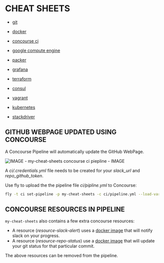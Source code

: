 
# CHEAT SHEETS

* [git](https://github.com/JeffDeCola/my-cheat-sheets/tree/master/git-cheat-sheet)

* [docker](https://github.com/JeffDeCola/my-cheat-sheets/tree/master/docker-cheat-sheet)

* [concourse ci](https://github.com/JeffDeCola/my-cheat-sheets/tree/master/concourse-ci-cheat-sheet)

* [google compute engine](https://github.com/JeffDeCola/my-cheat-sheets/tree/master/google-compute-engine-cheat-sheet)

* [packer](https://github.com/JeffDeCola/my-cheat-sheets/tree/master/packer-cheat-sheet)

* [grafana](https://github.com/JeffDeCola/my-cheat-sheets/tree/master/grafana-cheat-sheet)

* [terraform](https://github.com/JeffDeCola/my-cheat-sheets/tree/master/terraform-cheat-sheet)

* [consul](https://github.com/JeffDeCola/my-cheat-sheets/tree/master/consul-cheat-sheet)

* [vagrant](https://github.com/JeffDeCola/my-cheat-sheets/tree/master/vagrant-cheat-sheet)

* [kubernetes](https://github.com/JeffDeCola/my-cheat-sheets/tree/master/kubernetes-cheat-sheet)

* [stackdriver](https://github.com/JeffDeCola/my-cheat-sheets/tree/master/stackdriver-cheat-sheet)

## GITHUB WEBPAGE UPDATED USING CONCOURSE

A Concourse Pipeline will automatically update the GitHub WebPage.

![IMAGE - my-cheat-sheets concourse ci piepline - IMAGE](pics/my-cheat-sheets-pipeline.jpg)

A _ci/.credentials.yml_ file needs to be created for your _slack_url_ and _repo_github_token_.

Use fly to upload the the pipeline file _ci/pipline.yml_ to Concourse:

```bash
fly -t ci set-pipeline -p my-cheat-sheets -c ci/pipeline.yml --load-vars-from ci/.credentials.yml
```

## CONCOURSE RESOURCES IN PIPELINE

`my-cheat-sheets` also contains a few extra concourse resources:

* A resource (_resource-slack-alert_) uses a [docker image](https://hub.docker.com/r/cfcommunity/slack-notification-resource)
  that will notify slack on your progress.
* A resource (_resource-repo-status_) use a [docker image](https://hub.docker.com/r/dpb587/github-status-resource)
  that will update your git status for that particular commit.

The above resources can be removed from the pipeline.
